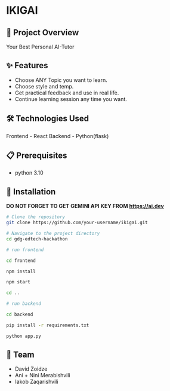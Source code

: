 # IKIGAI

## 🚀 Project Overview

Your Best Personal AI-Tutor

## ✨ Features

- Choose ANY Topic you want to learn.
- Choose style and temp.
- Get practical feedback and use in real life.
- Continue learning session any time you want.

## 🛠️ Technologies Used

Frontend - React
Backend - Python(flask)

## 📋 Prerequisites

- python 3.10

## 🔧 Installation

**DO NOT FORGET TO GET GEMINI API KEY FROM https://ai.dev**

```bash
# Clone the repository
git clone https://github.com/your-username/ikigai.git

# Navigate to the project directory
cd gdg-edtech-hackathon

# run frontend

cd frontend

npm install

npm start

cd ..

# run backend

cd backend

pip install -r requirements.txt

python app.py
```

## 👥 Team

- David Zoidze
- Ani + Nini Merabishvili
- Iakob Zaqarishvili
